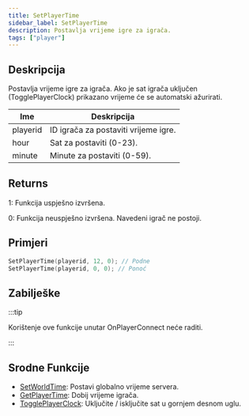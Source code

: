 ```yaml
---
title: SetPlayerTime
sidebar_label: SetPlayerTime
description: Postavlja vrijeme igre za igrača.
tags: ["player"]
---
```


## Deskripcija

Postavlja vrijeme igre za igrača. Ako je sat igrača uključen (TogglePlayerClock) prikazano vrijeme će se automatski ažurirati.

| Ime      | Deskripcija                          |
| -------- | ------------------------------------ |
| playerid | ID igrača za postaviti vrijeme igre. |
| hour     | Sat za postaviti (0-23).             |
| minute   | Minute za postaviti (0-59).          |

## Returns

1: Funkcija uspješno izvršena.

0: Funkcija neuspješno izvršena. Navedeni igrač ne postoji.

## Primjeri

```c
SetPlayerTime(playerid, 12, 0); // Podne
SetPlayerTime(playerid, 0, 0); // Ponoć
```

## Zabilješke

:::tip

Korištenje ove funkcije unutar OnPlayerConnect neće raditi.

:::

## Srodne Funkcije

- [SetWorldTime](SetWorldTime): Postavi globalno vrijeme servera.
- [GetPlayerTime](GetPlayerTime): Dobij vrijeme igrača.
- [TogglePlayerClock](TogglePlayerClock): Uključite / isključite sat u gornjem desnom uglu.
